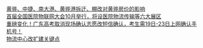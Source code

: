   
[黄骅、中捷、南大港、黄骅港拆迁、棚改对黄骅房价的影响](http://www.dianyue.me/archives/860/h3551op06270bhax/)  
[首届全国医院物联网大会10月举行，将设医院物流传输等六大展区](http://www.dianyue.me/archives/402/1xuqkeq48e1hl21i/)  
[重磅变化！广东高考取消现场确认志愿改短信确认，考生需19日-23日上网确认手机号！](http://www.dianyue.me/archives/431/dni8ggimu8gxlss2/)  
[物流中心改扩建关键点](http://www.dianyue.me/archives/387/5f9i6u6hroa332vp/)